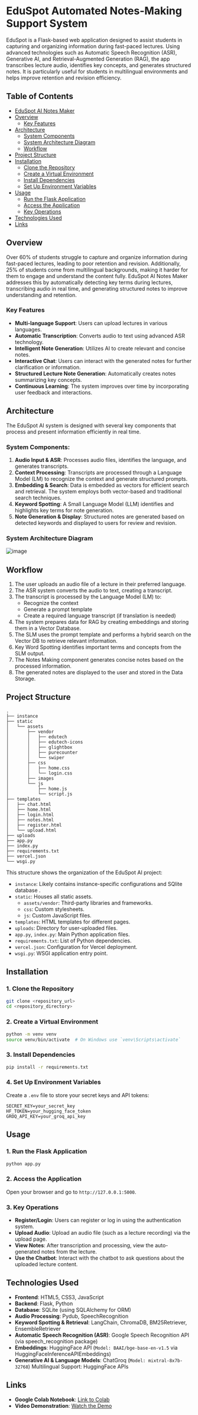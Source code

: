 
# EduSpot Automated Notes-Making Support System

EduSpot is a Flask-based web application designed to assist students in capturing and organizing information during fast-paced lectures. Using advanced technologies such as Automatic Speech Recognition (ASR), Generative AI, and Retrieval-Augmented Generation (RAG), the app transcribes lecture audio, identifies key concepts, and generates structured notes. It is particularly useful for students in multilingual environments and helps improve retention and revision efficiency.

## Table of Contents

- [EduSpot AI Notes Maker](#eduspot-ai-notes-maker)
- [Overview](#overview)
  - [Key Features](#key-features)
- [Architecture](#architecture)
  - [System Components](#system-components)
  - [System Architecture Diagram](#system-architecture-diagram)
  - [Workflow](#workflow)
- [Project Structure](#project-structure)
- [Installation](#installation)
  - [Clone the Repository](#1-clone-the-repository)
  - [Create a Virtual Environment](#2-create-a-virtual-environment)
  - [Install Dependencies](#3-install-dependencies)
  - [Set Up Environment Variables](#4-set-up-environment-variables)
- [Usage](#usage)
  - [Run the Flask Application](#1-run-the-flask-application)
  - [Access the Application](#2-access-the-application)
  - [Key Operations](#3-key-operations)
- [Technologies Used](#technologies-used)
- [Links](#links)

## Overview

Over 60% of students struggle to capture and organize information during fast-paced lectures, leading to poor retention and revision. Additionally, 25% of students come from multilingual backgrounds, making it harder for them to engage and understand the content fully. EduSpot AI Notes Maker addresses this by automatically detecting key terms during lectures, transcribing audio in real time, and generating structured notes to improve understanding and retention.

### Key Features
- **Multi-language Support**: Users can upload lectures in various languages.
- **Automatic Transcription**: Converts audio to text using advanced ASR technology.
- **Intelligent Note Generation**: Utilizes AI to create relevant and concise notes.
- **Interactive Chat**: Users can interact with the generated notes for further clarification or information.
- **Structured Lecture Note Generation**: Automatically creates notes summarizing key concepts.
- **Continuous Learning**: The system improves over time by incorporating user feedback and interactions.

## Architecture

The EduSpot AI system is designed with several key components that process and present information efficiently in real time.

### System Components:

1. **Audio Input & ASR**: Processes audio files, identifies the language, and generates transcripts.
2. **Context Processing**: Transcripts are processed through a Language Model (LM) to recognize the context and generate structured prompts.
3. **Embedding & Search**: Data is embedded as vectors for efficient search and retrieval. The system employs both vector-based and traditional search techniques.
4. **Keyword Spotting**: A Small Language Model (LLM) identifies and highlights key terms for note generation.
5. **Note Generation & Display**: Structured notes are generated based on detected keywords and displayed to users for review and revision.

### System Architecture Diagram
![image](https://github.com/user-attachments/assets/86156813-c2f6-43d4-938a-270a0a9e849d)

## Workflow

1. The user uploads an audio file of a lecture in their preferred language.
2. The ASR system converts the audio to text, creating a transcript.
3. The transcript is processed by the Language Model (LM) to:
   - Recognize the context
   - Generate a prompt template
   - Create a required language transcript (if translation is needed)
4. The system prepares data for RAG by creating embeddings and storing them in a Vector Database.
5. The SLM uses the prompt template and performs a hybrid search on the Vector DB to retrieve relevant information.
6. Key Word Spotting identifies important terms and concepts from the SLM output.
7. The Notes Making component generates concise notes based on the processed information.
8. The generated notes are displayed to the user and stored in the Data Storage.
## Project Structure

```
.
├── instance
├── static
│   └── assets
│       ├── vendor
│       │   ├── edutech
│       │   ├── edutech-icons
│       │   ├── glightbox
│       │   ├── purecounter
│       │   └── swiper
│       ├── css
│       │   ├── home.css
│       │   └── login.css
│       ├── images
│       └── js
│           ├── home.js
│           └── script.js
├── templates
│   ├── chat.html
│   ├── home.html
│   ├── login.html
│   ├── notes.html
│   ├── register.html
│   └── upload.html
├── uploads
├── app.py
├── index.py
├── requirements.txt
├── vercel.json
└── wsgi.py
```

This structure shows the organization of the EduSpot AI project:

- `instance`: Likely contains instance-specific configurations and  SQlite database .
- `static`: Houses all static assets.
  - `assets/vendor`: Third-party libraries and frameworks.
  - `css`: Custom stylesheets.
  - `js`: Custom JavaScript files.
- `templates`: HTML templates for different pages.
- `uploads`: Directory for user-uploaded files.
- `app.py`, `index.py`: Main Python application files.
- `requirements.txt`: List of Python dependencies.
- `vercel.json`: Configuration for Vercel deployment.
- `wsgi.py`: WSGI application entry point.
## Installation

### 1. Clone the Repository
   ```bash
   git clone <repository_url>
   cd <repository_directory>
   ```

### 2. Create a Virtual Environment
   ```bash
   python -m venv venv
   source venv/bin/activate  # On Windows use `venv\Scripts\activate`
   ```

### 3. Install Dependencies
   ```bash
   pip install -r requirements.txt
   ```

### 4. Set Up Environment Variables
   Create a `.env` file to store your secret keys and API tokens:
   ```plaintext
   SECRET_KEY=your_secret_key
   HF_TOKEN=your_hugging_face_token
   GROQ_API_KEY=your_groq_api_key
   ```

## Usage

### 1. Run the Flask Application
   ```bash
   python app.py
   ```

### 2. Access the Application
   Open your browser and go to `http://127.0.0.1:5000`.

### 3. Key Operations
- **Register/Login**: Users can register or log in using the authentication system.
- **Upload Audio**: Upload an audio file (such as a lecture recording) via the upload page.
- **View Notes**: After transcription and processing, view the auto-generated notes from the lecture.
- **Use the Chatbot**: Interact with the chatbot to ask questions about the uploaded lecture content.

## Technologies Used

- **Frontend**: HTML5, CSS3, JavaScript
- **Backend**: Flask, Python
- **Database**: SQLite (using SQLAlchemy for ORM)
- **Audio Processing**: Pydub, SpeechRecognition
- **Keyword Spotting & Retrieval**: LangChain, ChromaDB, BM25Retriever, EnsembleRetriever
- **Automatic Speech Recognition (ASR)**: Google Speech Recognition API (via speech_recognition package)
- **Embeddings**: HuggingFace API (`Model: BAAI/bge-base-en-v1.5` via HuggingFaceInferenceAPIEmbeddings)
- **Generative AI & Language Models**: ChatGroq (`Model: mixtral-8x7b-32768`)
Multilingual Support: HuggingFace APIs

## Links

- **Google Colab Notebook**: [Link to Colab](https://colab.research.google.com/drive/1LDeccHNSNkC4nHuCBppIpfaPyMHB3KtD?usp=sharing)
- **Video Demonstration**: [Watch the Demo](https://drive.google.com/file/d/1ZOJhOZh39Qypg4jk7at1vKE8bg055JLp/view?usp=sharing)
